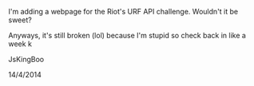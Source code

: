 I'm adding a webpage for the Riot's URF API challenge. Wouldn't it be sweet?

Anyways, it's still broken (lol) because I'm stupid so check back in like a week k

JsKingBoo

14/4/2014